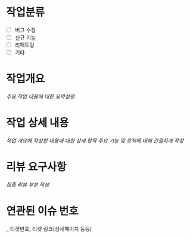 # 작업분류

- [ ] 버그 수정
- [ ] 신규 기능
- [ ] 리팩토링
- [ ] 기타

# 작업개요

_주요 작업 내용에 대한 요약설명_

# 작업 상세 내용

_작업 개요에 작성한 내용에 대한 상세 항목_
_주요 기능 및 로직에 대해 간결하게 작성_

# 리뷰 요구사항

_집중 리뷰 부분 작성_

# 연관된 이슈 번호

\_ 티켓번호, 티켓 링크(상세페이지 등등)
